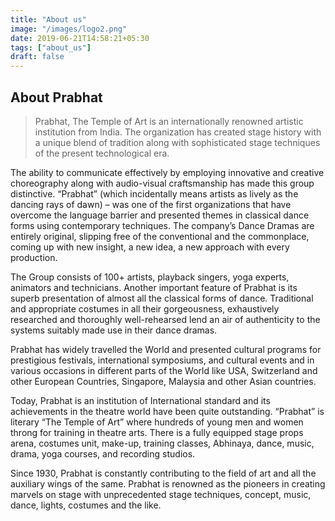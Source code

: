 ```yaml
---
title: "About us"
image: "/images/logo2.png"
date: 2019-06-21T14:58:21+05:30
tags: ["about_us"]
draft: false
---
```


## **About Prabhat**
> Prabhat, The Temple of Art is an internationally renowned artistic institution from India. The organization has created stage history with a unique blend of tradition along with sophisticated stage techniques of the present technological era.

The ability to communicate effectively by employing innovative and creative choreography along with audio-visual craftsmanship has made this group distinctive. “Prabhat” (which incidentally means artists as lively as the dancing rays of dawn) – was one of the first organizations that have overcome the language barrier and presented themes in classical dance forms using contemporary techniques. The company’s Dance Dramas are entirely original, slipping free of the conventional and the commonplace, coming up with new insight, a new idea, a new approach with every production.

The Group consists of 100+ artists, playback singers, yoga experts, animators and technicians. Another important feature of Prabhat is its superb presentation of almost all the classical forms of dance. Traditional and appropriate costumes in all their gorgeousness, exhaustively researched and thoroughly well-rehearsed lend an air of authenticity to the systems suitably made use in their dance dramas.

Prabhat has widely travelled the World and presented cultural programs for prestigious festivals, international symposiums, and cultural events and in various occasions in different parts of the World like USA, Switzerland and other European Countries, Singapore, Malaysia and other Asian countries.

Today, Prabhat is an institution of International standard and its achievements in the theatre world have been quite outstanding. “Prabhat” is literary “The Temple of Art” where hundreds of young men and women throng for training in theatre arts. There is a fully equipped stage props arena, costumes unit, make-up, training classes, Abhinaya, dance, music, drama, yoga courses, and recording studios.

Since 1930, Prabhat is constantly contributing to the field of art and all the auxiliary wings of the same. Prabhat is renowned as the pioneers in creating marvels on stage with unprecedented stage techniques, concept, music, dance, lights, costumes and the like.

